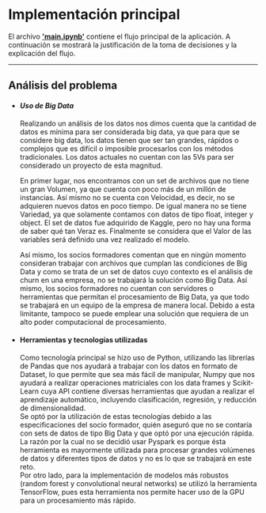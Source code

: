 # **Implementación principal**

El archivo **['main.ipynb'](https://github.com/myrosandrade89/TC3007C_AI/blob/develop/implementation/main.ipynb)** contiene el flujo principal de la aplicación. A continuación se mostrará la justificación de la toma de decisiones y la explicación del flujo.

---

## **Análisis del problema**

- #### **_Uso de Big Data_**

  Realizando un análisis de los datos nos dimos cuenta que la cantidad de datos es mínima para ser considerada big data, ya que para que se considere big data, los datos tienen que ser tan grandes, rápidos o complejos que es difícil o imposible procesarlos con los métodos tradicionales. Los datos actuales no cuentan con las 5Vs para ser considerado un proyecto de esta magnitud.

  En primer lugar, nos encontramos con un set de archivos que no tiene un gran Volumen, ya que cuenta con poco más de un millón de instancias. Así mismo no se cuenta con Velocidad, es decir, no se adquieren nuevos datos en poco tiempo. De igual manera no se tiene Variedad, ya que solamente contamos con datos de tipo float, integer y object. El set de datos fue adquirido de Kaggle, pero no hay una forma de saber qué tan Veraz es. Finalmente se considera que el Valor de las variables será definido una vez realizado el modelo.

  Así mismo, los socios formadores comentan que en ningún momento consideran trabajar con archivos que cumplan las condiciones de Big Data y como se trata de un set de datos cuyo contexto es el análisis de churn en una empresa, no se trabajará la solución como Big Data. Así mismo, los socios formadores no cuentan con servidores o herramientas que permitan el procesamiento de Big Data, ya que todo se trabajará en un equipo de la empresa de manera local. Debido a esta limitante, tampoco se puede emplear una solución que requiera de un alto poder computacional de procesamiento.

- #### **Herramientas y tecnologías utilizadas**

  Como tecnología principal se hizo uso de Python, utilizando las librerías de Pandas que nos ayudará a trabajar con los datos en formato de Dataset, lo que permite que sea más fácil de manipular, Numpy que nos ayudará a realizar operaciones matriciales con los data frames y Scikit-Learn cuya API contiene diversas herramientas que ayudan a realizar el aprendizaje automático, incluyendo clasificación, regresión, y reducción de dimensionalidad.
  <br>Se optó por la utilización de estas tecnologías debido a las especificaciones del socio formador, quién aseguró que no se contaría con sets de datos de tipo Big Data y que optó por una ejecución rápida. La razón por la cual no se decidió usar Pyspark es porque ésta herramienta es mayormente utilizada para procesar grandes volúmenes de datos y diferentes tipos de datos y no es lo que se trabajará en este reto.
  <br>Por otro lado, para la implementación de modelos más robustos (random forest y convolutional neural networks) se utilizó la herramienta TensorFlow, pues esta herramienta nos permite hacer uso de la GPU para un procesamiento más rápido.
